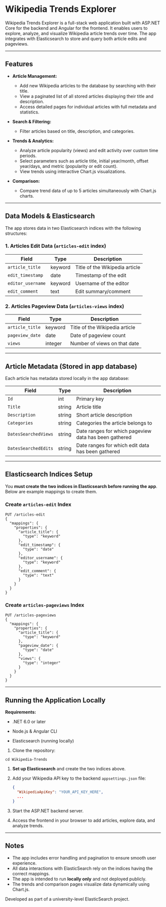 # Wikipedia Trends Explorer

Wikipedia Trends Explorer is a full-stack web application built with ASP.NET Core for the backend and Angular for the frontend. It enables users to explore, analyze, and visualize Wikipedia article trends over time. The app integrates with Elasticsearch to store and query both article edits and pageviews.

---

## Features

- **Article Management:**  
  - Add new Wikipedia articles to the database by searching with their title.  
  - View a paginated list of all stored articles displaying their title and description.  
  - Access detailed pages for individual articles with full metadata and statistics.

- **Search & Filtering:**  
  - Filter articles based on title, description, and categories.

- **Trends & Analytics:**  
  - Analyze article popularity (views) and edit activity over custom time periods.  
  - Select parameters such as article title, initial year/month, offset year/days, and metric (popularity or edit count).  
  - View trends using interactive Chart.js visualizations.

- **Comparison:**  
  - Compare trend data of up to 5 articles simultaneously with Chart.js charts.

---

## Data Models & Elasticsearch

The app stores data in two Elasticsearch indices with the following structures:

### 1. Articles Edit Data (`articles-edit` index)

| Field             | Type    | Description                     |
|-------------------|---------|--------------------------------|
| `article_title`   | keyword | Title of the Wikipedia article  |
| `edit_timestamp`  | date    | Timestamp of the edit           |
| `editor_username` | keyword | Username of the editor          |
| `edit_comment`    | text    | Edit summary/comment            |

### 2. Articles Pageview Data (`articles-views` index)

| Field           | Type    | Description                     |
|-----------------|---------|--------------------------------|
| `article_title` | keyword | Title of the Wikipedia article |
| `pageview_date` | date    | Date of pageview count          |
| `views`         | integer | Number of views on that date    |

---

## Article Metadata (Stored in app database)

Each article has metadata stored locally in the app database:

| Field               | Type   | Description                                                  |
|---------------------|--------|--------------------------------------------------------------|
| `Id`                | int    | Primary key                                                  |
| `Title`             | string | Article title                                               |
| `Description`       | string | Short article description                                   |
| `Categories`        | string | Categories the article belongs to                           |
| `DatesSearchedViews`| string | Date ranges for which pageview data has been gathered       |
| `DatesSearchedEdits`| string | Date ranges for which edit data has been gathered           |

---

## Elasticsearch Indices Setup

You **must create the two indices in Elasticsearch before running the app**. Below are example mappings to create them.

### Create `articles-edit` Index

    PUT /articles-edit
    {
      "mappings": {
        "properties": {
          "article_title": {
            "type": "keyword"
          },
          "edit_timestamp": {
            "type": "date"
          },
          "editor_username": {
            "type": "keyword"
          },
          "edit_comment": {
            "type": "text"
          }
        }
      }
    }

### Create `articles-pageviews` Index

    PUT /articles-pageviews
    {
      "mappings": {
        "properties": {
          "article_title": {
            "type": "keyword"
          },
          "pageview_date": {
            "type": "date"
          },
          "views": {
            "type": "integer"
          }
        }
      }
    }

---

## Running the Application Locally

**Requirements:**

- .NET 6.0 or later

- Node.js & Angular CLI

- Elasticsearch (running locally)

1. Clone the repository:
```git clone https://github.com/NeptuneIX/Wikipedia-Trends.git
cd Wikipedia-Trends
```
1. **Set up Elasticsearch** and create the two indices above.  
2. Add your Wikipedia API key to the backend `appsettings.json` file:

    ```json
    {
      "WikipediaApiKey": "YOUR_API_KEY_HERE",
      ...
    }
    ```

3. Start the ASP.NET backend server.  
5. Access the frontend in your browser to add articles, explore data, and analyze trends.

---

## Notes

- The app includes error handling and pagination to ensure smooth user experience.  
- All data interactions with ElasticSearch rely on the indices having the correct mappings.  
- The app is intended to run **locally only** and not deployed publicly.  
- The trends and comparison pages visualize data dynamically using Chart.js.

Developed as part of a university-level ElasticSearch project.


